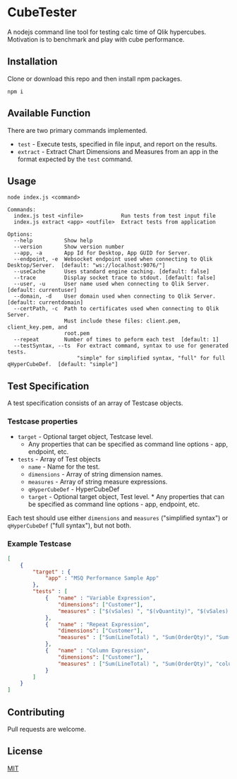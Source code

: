 # CubeTester

A nodejs command line tool for testing calc time of Qlik hypercubes. Motivation is to benchmark and play with cube performance. 

## Installation

Clone or download this repo and then install npm packages.
```
npm i
```

## Available Function

There are two primary commands implemented. 
* `test` - Execute tests, specified in file input, and report on the results. 
* `extract` - Extract Chart Dimensions and Measures from an app in the format expected by the `test` command. 

## Usage

```console
node index.js <command>

Commands:
  index.js test <infile>            Run tests from test input file
  index.js extract <app> <outfile>  Extract tests from application

Options:
  --help          Show help 
  --version       Show version number
  --app, -a       App Id for Desktop, App GUID for Server.
  --endpoint, -e  Websocket endpoint used when connecting to Qlik Desktop/Server.  [default: "ws://localhost:9076/"]
  --useCache      Uses standard engine caching. [default: false]
  --trace         Display socket trace to stdout. [default: false]
  --user, -u      User name used when connecting to Qlik Server. [default: currentuser]
  --domain, -d    User domain used when connecting to Qlik Server. [default: currentdomain]
  --certPath, -c  Path to certificates used when connecting to Qlik Server.
                  Must include these files: client.pem, client_key.pem, and
                  root.pem
  --repeat        Number of times to peform each test  [default: 1]
  --testSyntax, --ts  For extract command, syntax to use for generated tests.
                      "simple" for simplified syntax, "full" for full qHyperCubeDef.  [default: "simple"]
```
## Test Specification 
A test specification consists of an array of Testcase objects.

### Testcase properties
* `target` - Optional target object, Testcase level.
    * Any properties that can be specified as command line options - app, endpoint, etc.
* `tests`  - Array of Test objects
    * `name` - Name for the test.
    * `dimensions` - Array of string dimension names.
    * `measures` - Array of string measure expressions.
    * `qHyperCubeDef` - HyperCubeDef
    * `target` - Optional target object, Test level.
           * Any properties that can be specified as command line options - app, endpoint, etc.

Each test should use either `dimensions` and `measures` ("simplified syntax") or `qHyperCubeDef` ("full syntax"), but not both.
### Example Testcase

```json
[
    { 
        "target" : {
            "app" : "MSQ Performance Sample App"
        },
        "tests" : [
            {   "name" : "Variable Expression",
                "dimensions": ["Customer"],
                "measures" : ["$(vSales) ", "$(vQuantity)", "$(vSales) / $(vQuantity)"]
            }, 
            {   "name" : "Repeat Expression",
                "dimensions": ["Customer"],
                "measures" : ["Sum(LineTotal) ", "Sum(OrderQty)", "Sum(LineTotal) / Sum(OrderQty)"]
            },
            {   "name" : "Column Expression",
                "dimensions": ["Customer"],
                "measures" : ["Sum(LineTotal) ", "Sum(OrderQty)", "column(1) / column(2)"],
            }
        ]
    }
]
```

## Contributing
Pull requests are welcome. 

## License
[MIT](https://choosealicense.com/licenses/mit/)